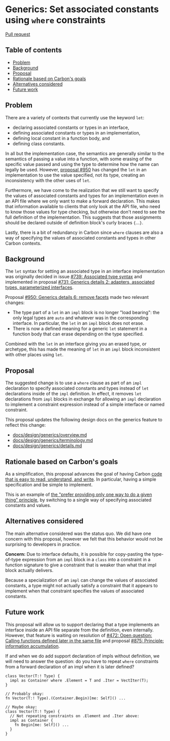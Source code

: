 # Generics: Set associated constants using `where` constraints

<!--
Part of the Carbon Language project, under the Apache License v2.0 with LLVM
Exceptions. See /LICENSE for license information.
SPDX-License-Identifier: Apache-2.0 WITH LLVM-exception
-->

[Pull request](https://github.com/carbon-language/carbon-lang/pull/1013)

<!-- toc -->

## Table of contents

-   [Problem](#problem)
-   [Background](#background)
-   [Proposal](#proposal)
-   [Rationale based on Carbon's goals](#rationale-based-on-carbons-goals)
-   [Alternatives considered](#alternatives-considered)
-   [Future work](#future-work)

<!-- tocstop -->

## Problem

There are a variety of contexts that currently use the keyword `let`:

-   declaring associated constants or types in an interface,
-   defining associated constants or types in an implementation,
-   defining local constant in a function body, and
-   defining class constants.

In all but the implementation case, the semantics are generally similar to the
semantics of passing a value into a function, with some erasing of the specific
value passed and using the type to determine how the name can legally be used.
However,
[proposal #950](https://github.com/carbon-language/carbon-lang/pull/950) has
changed the `let` in an implementation to use the value specified, not its type,
creating an inconsistency with the other uses of `let`.

Furthermore, we have come to the realization that we still want to specify the
values of associated constants and types for an implementation even in an API
file where we only want to make a forward declaration. This makes that
information available to clients that only look at the API file, who need to
know those values for type checking, but otherwise don't need to see the full
definition of the implementation. This suggests that those assignments should be
declared outside of definition block's curly braces `{`...`}`.

Lastly, there is a bit of redundancy in Carbon since `where` clauses are also a
way of specifying the values of associated constants and types in other Carbon
contexts.

## Background

The `let` syntax for setting an associated type in an interface implementation
was originally decided in issue
[#739: Associated type syntax](https://github.com/carbon-language/carbon-lang/issues/739)
and implemented in proposal
[#731: Generics details 2: adapters, associated types, parameterized interfaces](https://github.com/carbon-language/carbon-lang/pull/731).

Proposal
[#950: Generics details 6: remove facets](https://github.com/carbon-language/carbon-lang/pull/950)
made two relevant changes:

-   The type part of a `let` in an `impl` block is no longer "load bearing": the
    only legal types are `auto` and whatever was in the corresponding interface.
    In particular, the `let` in an `impl` block does not erase.
-   There is now a defined meaning for a generic `let` statement in a function
    body that can erase depending on the type specified.

Combined with the `let` in an interface giving you an erased type, or archetype,
this has made the meaning of `let` in an `impl` block inconsistent with other
places using `let`.

## Proposal

The suggested change is to use a `where` clause as part of an `impl` declaration
to specify associated constants and types instead of `let` declarations inside
of the `impl` definition. In effect, it removes `let` declarations from `impl`
blocks in exchange for allowing an `impl` declaration to implement a constraint
expression instead of a simple interface or named constraint.

This proposal updates the following design docs on the generics feature to
reflect this change:

-   [docs/design/generics/overview.md](/docs/design/generics/overview.md)
-   [docs/design/generics/terminology.md](/docs/design/generics/terminology.md)
-   [docs/design/generics/details.md](/docs/design/generics/details.md)

## Rationale based on Carbon's goals

As a simplification, this proposal advances the goal of having Carbon
[code that is easy to read, understand, and write](/docs/project/goals.md#code-that-is-easy-to-read-understand-and-write).
In particular, having a simple specification and be simple to implement.

This is an example of
[the "prefer providing only one way to do a given thing" principle](/docs/project/principles/one_way.md),
by switching to a single way of specifying associated constants and values.

## Alternatives considered

The main alternative considered was the status quo. We did have one concern with
this proposal, however we felt that this behavior would not be surprising to
developers in practice.

**Concern:** Due to interface defaults, it is possible for copy-pasting the
type-of-type expression from an `impl` block in a `class` into a constraint in a
function signature to give a constraint that is weaker than what that impl block
actually delivers.

Because a specialization of an `impl` can change the values of associated
constants, a type might not actually satisfy a constraint that it appears to
implement when that constraint specifies the values of associated constants.

## Future work

This proposal will allow us to support declaring that a type implements an
interface inside an API file separate from the definition, even internally.
However, that feature is waiting on resolution of
[#472: Open question: Calling functions defined later in the same file](https://github.com/carbon-language/carbon-lang/issues/472)
and proposal
[#875: Principle: information accumulation](https://github.com/carbon-language/carbon-lang/pull/875).

If and when we do add support declaration of impls without definition, we will
need to answer the question: do you have to repeat `where` constraints from a
forward declaration of an impl when it is later defined?

```
class Vector(T:! Type) {
  impl as Container where .Element = T and .Iter = VectIter(T);
}

// Probably okay:
fn Vector(T:! Type).(Container.Begin)[me: Self]() ...

// Maybe okay:
class Vector(T:! Type) {
  // Not repeating constraints on .Element and .Iter above:
  impl as Container {
    fn Begin[me: Self]() ...
  }
}
```
